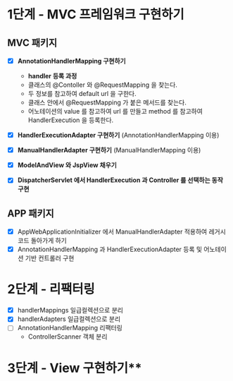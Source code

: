 # 1단계 - MVC 프레임워크 구현하기

## MVC 패키지

- [x] **AnnotationHandlerMapping 구현하기**
    - **handler 등록 과정**
    - 클래스의 @Contoller 와 @RequestMapping 을 찾는다.
    - 두 정보를 참고하여 default url 을 구한다.
    - 클래스 안에서 @RequestMapping 가 붙은 메서드를 찾는다.
    - 어노테이션의 value 를 참고하여 url 를 만들고 method 를 참고하여 HandlerExecution 을 등록한다.
- [x] **HandlerExecutionAdapter 구현하기** (AnnotationHandlerMapping 이용)
- [x] **ManualHandlerAdapter 구현하기** (ManualHandlerMapping 이용)
- [x] **ModelAndView 와 JspView 채우기**
- [x] **DispatcherServlet 에서 HandlerExecution 과 Controller 를 선택하는 동작 구현**


## APP 패키지
- [x] AppWebApplicationInitializer 에서 ManualHandlerAdapter 적용하여 레거시 코드 돌아가게 하기
- [x] AnnotationHandlerMapping 과 HandlerExecutionAdapter 등록 및 어노테이션 기반 컨트롤러 구현

# 2단계 - 리팩터링
- [x] handlerMappings 일급컬렉션으로 분리
- [x] handlerAdapters 일급컬렉션으로 분리
- [ ] AnnotationHandlerMapping 리팩터링
  - ControllerScanner 객체 분리
  
# 3단계 - View 구현하기**
